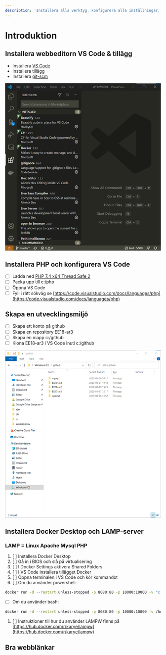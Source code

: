 ```yaml
---
description: 'Installera alla verktyg, konfigurera alla inställningar, skapar alla mappar'
---
```


# Introduktion

## Installera webbeditorn VS Code & tillägg

* Installera [VS Code](https://code.visualstudio.com/)
* Installera tillägg
* Installera [git-scm](https://git-scm.com/)

![](.gitbook/assets/image.png)

## Installera PHP och konfigurera VS Code

* [ ] Ladda ned [PHP 7.4 x64 Thread Safe 2](https://windows.php.net/download)
* [ ] Packa upp till c:/php
* [ ] Öppna VS Code
* [ ] Fyll i rätt sökväg se [https://code.visualstudio.com/docs/languages/php](https://code.visualstudio.com/docs/languages/php)

## Skapa en utvecklingsmiljö

* [ ] Skapa ett konto på github
* [ ] Skapa en repository EE18-ar3
* [ ] Skapa en mapp c:/github
* [ ] Klona EE18-ar3 i VS Code inuti c:/github

![](.gitbook/assets/image%20%281%29.png)

## Installera Docker Desktop och LAMP-server

###  LAMP = Linux Apache Mysql PHP 

1. [ ] Installera Docker Desktop
2. [ ] Gå in i BIOS och slå på virtualisering
3. [ ] I Docker Settings aktivera Shared Folders
4. [ ] I VS Code installera tillägget Docker
5. [ ] Öppna terminalen i VS Code och kör kommandot 
6. [ ] Om du använder powershell: 

```bash
docker run -d --restart unless-stopped -p 8080:80 -p 10000:10000 -v "c:\github:/var/www" --name lamp karye/lampw 
```

* [ ] Om du använder bash: 

```bash
docker run -d --restart unless-stopped -p 8080:80 -p 10000:10000 -v /host_mnt/c/github:/var/www --name lamp karye/lampw
```

1. [ ] Instruktioner till hur du använder LAMPW finns på [https://hub.docker.com/r/karye/lampw](https://hub.docker.com/r/karye/lampw)

## Bra webblänkar

